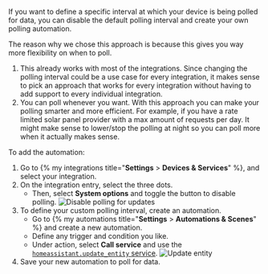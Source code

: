 

If you want to define a specific interval at which your device is being polled for data, you can disable the default polling interval and create your own polling automation.

The reason why we chose this approach is because this gives you way more flexibility on when to poll.

1. This already works with most of the integrations. Since changing the polling interval could be a use case for every integration, it makes sense to pick an approach that works for every integration without having to add support to every individual integration.
2. You can poll whenever you want. With this approach you can make your polling smarter and more efficient. For example, if you have a rate limited solar panel provider with a max amount of requests per day. It might make sense to lower/stop the polling at night so you can poll more when it actually makes sense.

To add the automation:

1. Go to {% my integrations title="**Settings** > **Devices & Services**" %}, and select your integration.
2. On the integration entry, select the three dots.
   - Then, select **System options** and toggle the button to disable polling.
   ![Disable polling for updates](/images/screenshots/custom_polling_01.png)
3. To define your custom polling interval, create an automation.
   - Go to {% my automations title="**Settings** > **Automations & Scenes**" %} and create a new automation.
   - Define any trigger and condition you like.
   - Under action, select **Call service** and use the [`homeassistant.update_entity` service](/integrations/homeassistant/#service-homeassistantupdate_entity).
   ![Update entity](/images/screenshots/custom_polling_02.png)
4. Save your new automation to poll for data.
